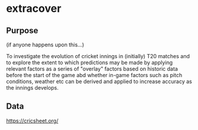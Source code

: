 # extracover

## Purpose

(if anyone happens upon this...)

To investigate the evolution of cricket innings in (initially) T20 matches and to explore the extent to which predictions may be made by applying relevant factors as a series of "overlay" factors based on historic data before the start of the game abd whether in-game factors such as pitch conditions, weather etc can be derived and applied to increase accuracy as the innings develops.

## Data

https://cricsheet.org/
